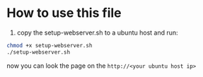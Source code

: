 # How to use this file

1. copy the setup-webserver.sh to a ubuntu host and run:

```bash
chmod +x setup-webserver.sh 
./setup-webserver.sh
```
now you can look the page on the `http://<your ubuntu host ip>`